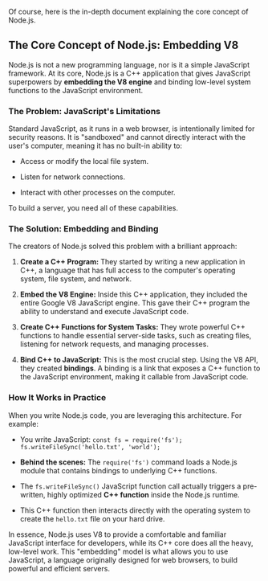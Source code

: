 Of course, here is the in-depth document explaining the core concept of Node.js.

## The Core Concept of Node.js: Embedding V8

Node.js is not a new programming language, nor is it a simple JavaScript framework. At its core, Node.js is a C++ application that gives JavaScript superpowers by **embedding the V8 engine** and binding low-level system functions to the JavaScript environment.

### The Problem: JavaScript's Limitations

Standard JavaScript, as it runs in a web browser, is intentionally limited for security reasons. It is "sandboxed" and cannot directly interact with the user's computer, meaning it has no built-in ability to:

- Access or modify the local file system.
    
- Listen for network connections.
    
- Interact with other processes on the computer.
    

To build a server, you need all of these capabilities.

### The Solution: Embedding and Binding

The creators of Node.js solved this problem with a brilliant approach:

1. **Create a C++ Program:** They started by writing a new application in C++, a language that has full access to the computer's operating system, file system, and network.
    
2. **Embed the V8 Engine:** Inside this C++ application, they included the entire Google V8 JavaScript engine. This gave their C++ program the ability to understand and execute JavaScript code.
    
3. **Create C++ Functions for System Tasks:** They wrote powerful C++ functions to handle essential server-side tasks, such as creating files, listening for network requests, and managing processes.
    
4. **Bind C++ to JavaScript:** This is the most crucial step. Using the V8 API, they created **bindings**. A binding is a link that exposes a C++ function to the JavaScript environment, making it callable from JavaScript code.
    

### How It Works in Practice

When you write Node.js code, you are leveraging this architecture. For example:

- You write JavaScript: `const fs = require('fs'); fs.writeFileSync('hello.txt', 'world');`
    
- **Behind the scenes:** The `require('fs')` command loads a Node.js module that contains bindings to underlying C++ functions.
    
- The `fs.writeFileSync()` JavaScript function call actually triggers a pre-written, highly optimized **C++ function** inside the Node.js runtime.
    
- This C++ function then interacts directly with the operating system to create the `hello.txt` file on your hard drive.
    

In essence, Node.js uses V8 to provide a comfortable and familiar JavaScript interface for developers, while its C++ core does all the heavy, low-level work. This "embedding" model is what allows you to use JavaScript, a language originally designed for web browsers, to build powerful and efficient servers.